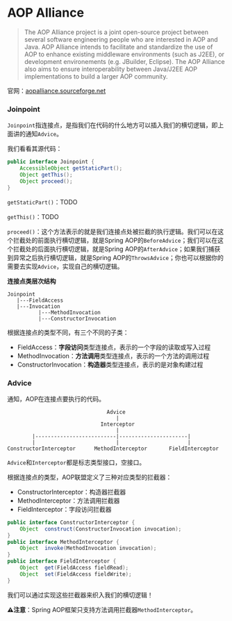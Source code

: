 # AOP Alliance

> The AOP Alliance project is a joint open-source project between several software engineering people who are interested in AOP and Java. AOP Alliance intends to facilitate and standardize the use of AOP to enhance existing middleware environments (such as J2EE), or development environements (e.g. JBuilder, Eclipse). The AOP Alliance also aims to ensure interoperability between Java/J2EE AOP implementations to build a larger AOP community.

官网：[aopalliance.sourceforge.net](http://aopalliance.sourceforge.net/)

### Joinpoint

`Joinpoint`指连接点，是指我们在代码的什么地方可以插入我们的横切逻辑，即上面讲的通知`Advice`。

我们看看其源代码：

```java
public interface Joinpoint {
    AccessibleObject getStaticPart();
    Object getThis();
    Object proceed();
}
```

`getStaticPart()`：TODO

`getThis()`：TODO

`proceed()`：这个方法表示的就是我们连接点处被拦截的执行逻辑。我们可以在这个拦截处的前面执行横切逻辑，就是Spring AOP的`BeforeAdvice`；我们可以在这个拦截处的后面执行横切逻辑，就是Spring AOP的`AfterAdvice`；如果我们捕获到异常之后执行横切逻辑，就是Spring AOP的`ThrowsAdvice`；你也可以根据你的需要去实现`Advice`，实现自己的横切逻辑。

**连接点类层次结构**

```
Joinpoint
   |---FieldAccess
   |---Invocation
          |---MethodInvocation
          |---ConstructorInvocation
```

根据连接点的类型不同，有三个不同的子类：

- FieldAccess：**字段访问**类型连接点，表示的一个字段的读取或写入过程
- MethodInvocation：**方法调用**类型连接点，表示的一个方法的调用过程
- ConstructorInvocation：**构造器**类型连接点，表示的是对象构建过程

### Advice

通知，AOP在连接点要执行的代码。

```
                                Advice
                                   |
                              Interceptor
                                   |
        |--------------------------|----------------------|
        |                          |                      |
ConstructorInterceptor      MethodInterceptor       FieldInterceptor
```

`Advice`和`Interceptor`都是标志类型接口，空接口。

根据连接点的类型，AOP联盟定义了三种对应类型的拦截器：

- ConstructorInterceptor：构造器拦截器
- MethodInterceptor：方法调用拦截器
- FieldInterceptor：字段访问拦截器

```java
public interface ConstructorInterceptor {
    Object	construct(ConstructorInvocation invocation);
}
public interface MethodInterceptor {
    Object	invoke(MethodInvocation invocation);
}
public interface FieldInterceptor {
    Object	get(FieldAccess fieldRead);
    Object	set(FieldAccess fieldWrite);
}
```

我们可以通过实现这些拦截器来织入我们的横切逻辑！

**⚠️注意**：Spring AOP框架只支持方法调用拦截器`MethodInterceptor`。
